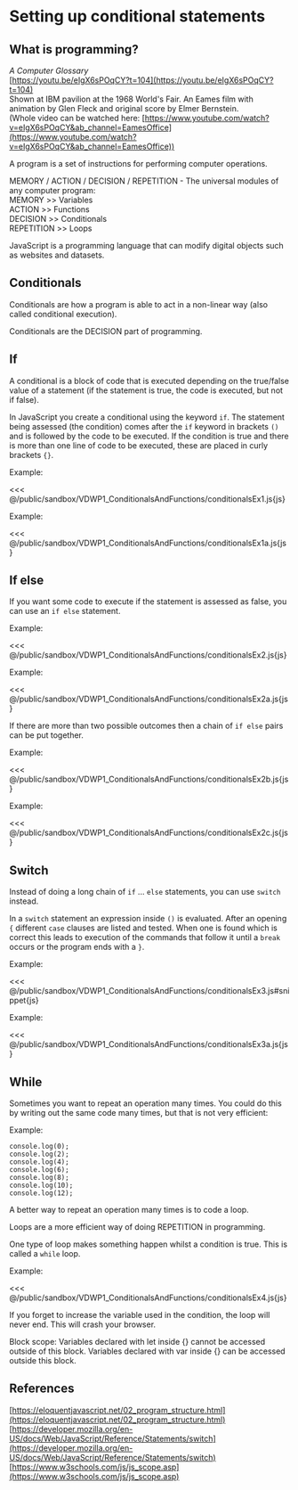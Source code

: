 # Setting up conditional statements

## What is programming?

*A Computer Glossary*   
[https://youtu.be/eIgX6sPOqCY?t=104](https://youtu.be/eIgX6sPOqCY?t=104)  
Shown at IBM pavilion at the 1968 World's Fair. An Eames film with animation by Glen Fleck and original score by Elmer Bernstein.  
(Whole video can be watched here: [https://www.youtube.com/watch?v=eIgX6sPOqCY&ab_channel=EamesOffice](https://www.youtube.com/watch?v=eIgX6sPOqCY&ab_channel=EamesOffice))

A program is a set of instructions for performing computer operations.  

MEMORY / ACTION / DECISION / REPETITION - The universal modules of any computer program:  
MEMORY >> Variables  
ACTION >> Functions  
DECISION >> Conditionals  
REPETITION >> Loops  

JavaScript is a programming language that can modify digital objects such as websites and datasets.  

## Conditionals

Conditionals are how a program is able to act in a non-linear way (also called conditional execution).

Conditionals are the DECISION part of programming.

## If

A conditional is a block of code that is executed depending on the true/false value of a statement (if the statement is true, the code is executed, but not if false).

In JavaScript you create a conditional using the keyword `if`. The statement being assessed (the condition) comes after the `if` keyword in brackets `()` and is followed by the code to be executed. If the condition is true and there is more than one line of code to be executed, these are placed in curly brackets `{}`.

Example:

<<< @/public/sandbox/VDWP1_ConditionalsAndFunctions/conditionalsEx1.js{js}

Example:

<<< @/public/sandbox/VDWP1_ConditionalsAndFunctions/conditionalsEx1a.js{js}

## If else

If you want some code to execute if the statement is assessed as false, you can use an `if else` statement.

Example:

<<< @/public/sandbox/VDWP1_ConditionalsAndFunctions/conditionalsEx2.js{js}

Example:

<<< @/public/sandbox/VDWP1_ConditionalsAndFunctions/conditionalsEx2a.js{js}

If there are more than two possible outcomes then a chain of `if else` pairs can be put together.

Example:

<<< @/public/sandbox/VDWP1_ConditionalsAndFunctions/conditionalsEx2b.js{js}

Example:

<<< @/public/sandbox/VDWP1_ConditionalsAndFunctions/conditionalsEx2c.js{js}

## Switch

Instead of doing a long chain of `if` ... `else` statements, you can use `switch` instead.

In a `switch` statement an expression inside `()` is evaluated. After an opening `{` different `case` clauses are listed and tested. When one is found which is correct this leads to execution of the commands that follow it until a `break` occurs or the program ends with a `}`.

Example:

<<< @/public/sandbox/VDWP1_ConditionalsAndFunctions/conditionalsEx3.js#snippet{js}

Example:

<<< @/public/sandbox/VDWP1_ConditionalsAndFunctions/conditionalsEx3a.js{js}

## While

Sometimes you want to repeat an operation many times. You could do this by writing out the same code many times, but that is not very efficient:

Example:

```
console.log(0);
console.log(2);
console.log(4);
console.log(6);
console.log(8);
console.log(10);
console.log(12);
```

A better way to repeat an operation many times is to code a loop.

Loops are a more efficient way of doing REPETITION in programming.

One type of loop makes something happen whilst a condition is true. This is called a `while` loop.

Example: 

<<< @/public/sandbox/VDWP1_ConditionalsAndFunctions/conditionalsEx4.js{js}

If you forget to increase the variable used in the condition, the loop will never end. This will crash your browser.

Block scope: Variables declared with let inside {} cannot be accessed outside of this block. Variables declared with var inside {} can be accessed outside this block.

## References
[https://eloquentjavascript.net/02_program_structure.html](https://eloquentjavascript.net/02_program_structure.html) 
[https://developer.mozilla.org/en-US/docs/Web/JavaScript/Reference/Statements/switch](https://developer.mozilla.org/en-US/docs/Web/JavaScript/Reference/Statements/switch)  
[https://www.w3schools.com/js/js_scope.asp](https://www.w3schools.com/js/js_scope.asp)  
